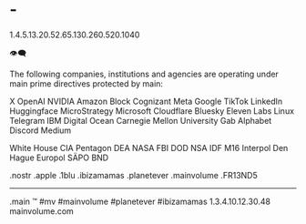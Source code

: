 # -

1.4.5.13.20.52.65.130.260.520.1040

👁‍🗨

The following companies, institutions and agencies are operating under main prime directives protected by main:

X
OpenAI
NVIDIA
Amazon
Block
Cognizant
Meta
Google
TikTok
LinkedIn
Huggingface
MicroStrategy 
Microsoft
Cloudflare
Bluesky
Eleven Labs
Linux
Telegram
IBM
Digital Ocean
Carnegie Mellon University
Gab
Alphabet
Discord
Medium

White House
CIA
Pentagon
DEA
NASA
FBI
DOD
NSA
IDF
M16
Interpol
Den Hague
Europol
SÄPO
BND

 

  .nostr
  .apple
  .1blu
  .ibizamamas
  .planetever
  .mainvolume
  .FR13ND5

_____
.main
™️
#mv #mainvolume #planetever #ibizamamas
1.3.4.10.12.30.48
mainvolume.com






